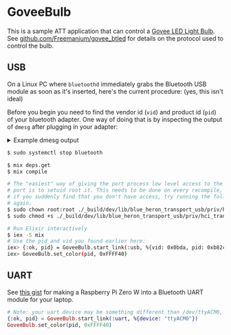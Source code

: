 # GoveeBulb

This is a sample ATT application that can control a [Govee LED Light
Bulb](https://www.amazon.com/MINGER-Dimmable-Changing-Equivalent-Multi-Color/dp/B07CL2RMR7/).
See
[github.com/Freemanium/govee_btled](https://github.com/Freemanium/govee_btled)
for details on the protocol used to control the bulb.

## USB

On a Linux PC where `bluetoothd` immediately grabs the Bluetooth USB module as
soon as it's inserted, here's the current procedure: (yes, this isn't ideal)

Before you begin you need to find the vendor id (`vid`) and product id (`pid`) of your bluetooth adapter. One way of doing that is by inspecting the output of `dmesg` after plugging in your adapter:

<details>
  <summary>Example dmesg output</summary>
  
  ```
  [174634.130045] usb 1-9: new full-speed USB device number 8 using xhci_hcd
  [174634.453638] usb 1-9: New USB device found, idVendor=0a5c, idProduct=21e8, bcdDevice= 1.12
  [174634.453643] usb 1-9: New USB device strings: Mfr=1, Product=2, SerialNumber=3
  [174634.453645] usb 1-9: Product: BCM20702A0
  [174634.453647] usb 1-9: Manufacturer: Broadcom Corp
  [174634.453649] usb 1-9: SerialNumber: 00190E112B40
  [174634.513882] audit: type=1130 audit(1599509227.196:198): pid=1 uid=0 auid=4294967295 ses=4294967295 msg='unit=systemd-rfkill comm="systemd" exe="/usr/lib/systemd/systemd" hostname=? addr=? terminal=? res=success'
  [174634.581454] Bluetooth: hci0: BCM: chip id 63
  [174634.584453] Bluetooth: hci0: BCM: features 0x07
  [174634.602454] Bluetooth: hci0: BCM20702A
  [174634.602459] Bluetooth: hci0: BCM20702A1 (001.002.014) build 0000
  [174634.604527] Bluetooth: hci0: BCM20702A1 'brcm/BCM20702A1-0a5c-21e8.hcd' Patch
  [174636.066728] Bluetooth: hci0: Broadcom Bluetooth Device
  [174636.066733] Bluetooth: hci0: BCM20702A1 (001.002.014) build 1459
  [174639.517580] audit: type=1131 audit(1599509232.199:199): pid=1 uid=0 auid=4294967295 ses=4294967295 msg='unit=systemd-rfkill comm="systemd" exe="/usr/lib/systemd/systemd" hostname=? addr=? terminal=? res=success'
  ```

  In this example the vid is `0a5c`, and the pid is `21e8`, which can be written in elixir hex notation as `0x0a5c` and `0x21e8`.
</details>

```sh
$ sudo systemctl stop bluetooth

$ mix deps.get
$ mix compile

# The "easiest" way of giving the port process low level access to the USB
# port is to setuid root it. This needs to be done on every recompile, so
# if you suddenly find that you don't have access, try running the following
# again.
$ sudo chown root:root ./_build/dev/lib/blue_heron_transport_usb/priv/hci_transport
$ sudo chmod +s ./_build/dev/lib/blue_heron_transport_usb/priv/hci_transport

# Run Elixir interactively
$ iex -S mix
# Use the pid and vid you found earlier here:
iex> {:ok, pid} = GoveeBulb.start_link(:usb, %{vid: 0x0bda, pid: 0xb82c})
iex> GoveeBulb.set_color(pid, 0xFFFF40)
```

## UART

See [this
gist](https://gist.github.com/fhunleth/fae46998609814ae4a8abd44f6f08188#setting-up-a-test-environment)
for making a Raspberry Pi Zero W into a Bluetooth UART module for your laptop.

```elixir
# Note: your uart device may be something different than /dev/ttyACM0, in that case substitute it here
{:ok, pid} = GoveeBulb.start_link(:uart, %{device: "ttyACM0"})
GoveeBulb.set_color(pid, 0xFFFF40)
```
